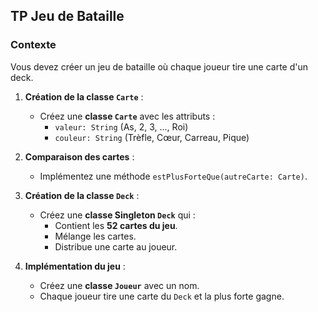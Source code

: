 ## **TP Jeu de Bataille**
### **Contexte** 
Vous devez créer un jeu de bataille où chaque joueur tire une carte d'un deck.

1. **Création de la classe `Carte`** :
   - Créez une **classe `Carte`** avec les attributs :
     - `valeur: String` (As, 2, 3, ..., Roi)
     - `couleur: String` (Trèfle, Cœur, Carreau, Pique)
   
2. **Comparaison des cartes** :
   - Implémentez une méthode `estPlusForteQue(autreCarte: Carte)`.

3. **Création de la classe `Deck`** :
   - Créez une **classe Singleton `Deck`** qui :
     - Contient les **52 cartes du jeu**.
     - Mélange les cartes.
     - Distribue une carte au joueur.

4. **Implémentation du jeu** :
   - Créez une **classe `Joueur`** avec un nom.
   - Chaque joueur tire une carte du `Deck` et la plus forte gagne.